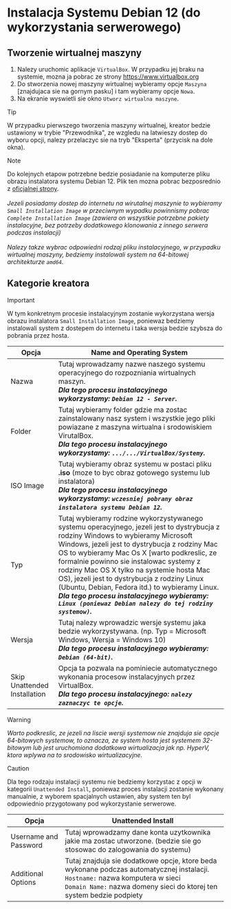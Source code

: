 # Instalacja Systemu Debian 12 (do wykorzystania serwerowego)

## Tworzenie wirtualnej maszyny
1. Nalezy uruchomic aplikacje `VirtualBox`. W przypadku jej braku na systemie, mozna ja pobrac ze strony https://www.virtualbox.org 
2. Do stworzenia nowej maszyny wirtualnej wybieramy opcje `Maszyna` [znajdujaca sie na gornym pasku] i tam wybieramy opcje `Nowa`.
3. Na ekranie wyswietli sie okno `Utworz wirtualna maszyne`. 

> [!TIP]
> W przypadku pierwszego tworzenia maszyny wirtualnej, kreator bedzie ustawiony w trybie "Przewodnika", ze wzgledu na latwieszy dostep do wyboru opcji, nalezy przelaczyc sie na tryb "Eksperta" (przycisk na dole okna).

> [!NOTE]
> Do kolejnych etapow potrzebne bedzie posiadanie na komputerze pliku obrazu instalatora systemu Debian 12. Plik ten mozna pobrac bezposrednio z [oficjalnej strony](https://www.debian.org/distrib/). <br>
> <br> *Jezeli posiadamy dostep do internetu na wirutalnej maszynie to wybieramy `Small Installation Image` w przeciwnym wypadku powinnismy pobrac `Complete Installation Image` (zawiera on wszystkie potrzebne pakiety instalacyjne, bez potrzeby dodatkowego klonowania z innego serwera podczas instalacji) <br><br> Nalezy takze wybrac odpowiedni rodzaj pliku instalacyjnego, w przypadku wirtualnej maszyny, bedziemy instalowali system na 64-bitowej architekturze `amd64`.*

## Kategorie kreatora
> [!IMPORTANT]
> W tym konkretnym procesie instalacyjnym zostanie wykorzystana wersja obrazu instalatora `Small Installation Image`, poniewaz bedziemy instalowali system z dostepem do internetu i taka wersja bedzie szybsza do pobrania przez hosta.

| Opcja |  Name and Operating System |
| --- | --- |
| Nazwa | Tutaj wprowadzamy nazwe naszego systemu operacyjnego do rozpozniania wirtualnych maszyn. <br>***Dla tego procesu instalacyjnego wykorzystamy: `Debian 12 - Server`.*** |
| Folder | Tutaj wybieramy folder gdzie ma zostac zainstalowany nasz system i wszystkie jego pliki powiazane z maszyna wirtualna i srodowiskiem VirutalBox. <br>***Dla tego procesu instalacyjnego wykorzystamy: `.../.../VirtualBox/Systemy`.*** |
| ISO Image | Tutaj wybieramy obraz systemu w postaci pliku **.iso** (moze to byc obraz gotowego systemu lub instalatora) <br>***Dla tego procesu instalacyjnego wykorzystamy: `wczesniej pobrany obraz instalatora systemu Debian 12`.*** |
| Typ  | Tutaj wybieramy rodzine wykorzystywanego systemu operacyjnego, jezeli jest to dystrybucja z rodziny Windows to wybieramy Microsoft Windows, jezeli jest to dystrybucja z rodziny Mac OS to wybieramy Mac Os X [warto podkreslic, ze formalnie powinno sie instalowac systemy z rodziny Mac OS X tylko na systemie hosta Mac OS), jezeli jest to dystrybucja z rodziny Linux (Ubuntu, Debian, Fedora itd.) to wybieramy Linux. <br>***Dla tego procesu instalacyjnego wybieramy: `Linux (poniewaz Debian nalezy do tej rodziny systemow)`.*** |
| Wersja | Tutaj nalezy wprowadzic wersje systemu jaka bedzie wykorzystywana. (np. Typ = Microsoft Windows, Wersja = Windows 10) <br>***Dla tego procesu instalacyjnego wybieramy: `Debian (64-bit)`.*** |
| Skip Unattended Installation | Opcja ta pozwala na pominiecie automatycznego wykonania procesow instalacyjnych przez VirtualBox. <br>***Dla tego procesu instalacyjnego: `nalezy zaznaczyc te opcje`.*** |
> [!WARNING]
> *Warto podkreslic, ze jezeli na liscie wersji systemow nie znajduja sie opcje 64-bitowych systemow, to oznacza, ze system hosta jest systemem 32-bitowym lub jest uruchomiona dodatkowa wirtualizacja jak np. HyperV, ktora wplywa na to srodowisko wirtualizacyjne.*


> [!CAUTION]
> Dla tego rodzaju instalacji systemu nie bedziemy korzystac z opcji w kategorii `Unattended Install`, poniewaz proces instalacji zostanie wykonany manualnie, z wyborem spacjalnych ustawien, aby system ten byl odpowiednio przygotowany pod wykorzystanie serwerowe.

| Opcja |  Unattended Install |
| --- | --- |
| Username and Password | Tutaj wprowadzamy dane konta uzytkownika jakie ma zostac utworzone. (bedzie sie go stosowac do zalogowania do systemu) |
| Additional Options | Tutaj znajduja sie dodatkowe opcje, ktore beda wykonane podczas automatycznej instalacji. <br> `Hostname:` nazwa komputera w sieci <br> `Domain Name:` nazwa domeny sieci do ktorej ten system bedzie podpiety |
